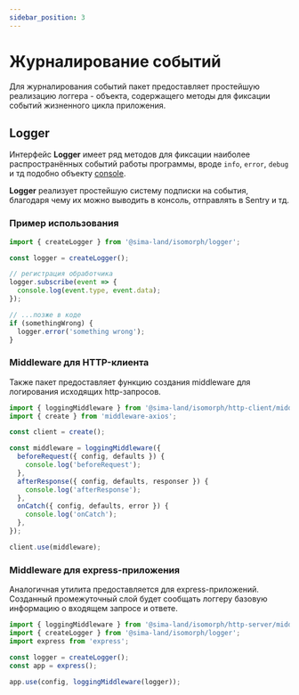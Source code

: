 ```yaml
---
sidebar_position: 3
---
```


# Журналирование событий

Для журналирования событий пакет предоставляет простейшую реализацию логгера - объекта, содержащего методы для фиксации событий жизненного цикла приложения.

## Logger

Интерфейс **Logger** имеет ряд методов для фиксации наиболее распространённых событий работы программы, вроде `info`, `error`, `debug` и тд подобно объекту [console](https://developer.mozilla.org/ru/docs/Web/API/Console).

**Logger** реализует простейшую систему подписки на события, благодаря чему их можно выводить в консоль, отправлять в Sentry и тд.

### Пример использования

```ts
import { createLogger } from '@sima-land/isomorph/logger';

const logger = createLogger();

// регистрация обработчика
logger.subscribe(event => {
  console.log(event.type, event.data);
});

// ...позже в коде
if (somethingWrong) {
  logger.error('something wrong');
}
```

### Middleware для HTTP-клиента

Также пакет предоставляет функцию создания middleware для логирования исходящих http-запросов.

```ts
import { loggingMiddleware } from '@sima-land/isomorph/http-client/middleware';
import { create } from 'middleware-axios';

const client = create();

const middleware = loggingMiddleware({
  beforeRequest({ config, defaults }) {
    console.log('beforeRequest');
  },
  afterResponse({ config, defaults, responser }) {
    console.log('afterResponse');
  },
  onCatch({ config, defaults, error }) {
    console.log('onCatch');
  },
});

client.use(middleware);
```

### Middleware для express-приложения

Аналогичная утилита предоставляется для express-приложений. Созданный промежуточный слой будет сообщать логгеру базовую информацию о входящем запросе и ответе.

```ts
import { loggingMiddleware } from '@sima-land/isomorph/http-server/middleware';
import { createLogger } from '@sima-land/isomorph/logger';
import express from 'express';

const logger = createLogger();
const app = express();

app.use(config, loggingMiddleware(logger));
```
